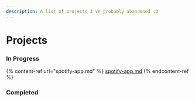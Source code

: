 ```yaml
---
description: A list of projects I've probably abandoned :D
---
```


# Projects

### In Progress

{% content-ref url="spotify-app.md" %}
[spotify-app.md](spotify-app.md)
{% endcontent-ref %}

### Completed
